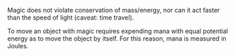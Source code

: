 Magic does not violate conservation of mass/energy, nor can it act faster than
the speed of light (caveat: time travel).

To move an object with magic requires expending mana with equal potential energy
as to move the object by itself. For this reason, mana is measured in Joules.
